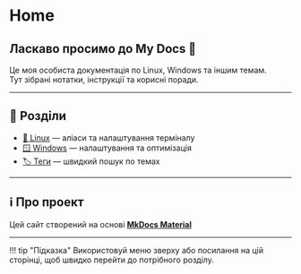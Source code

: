 # Home

## Ласкаво просимо до My Docs 🚀

Це моя особиста документація по Linux, Windows та іншим темам.  
Тут зібрані нотатки, інструкції та корисні поради.  

---

## 📂 Розділи

- [🐧 Linux](Linux/alias.md) — аліаси та налаштування терміналу  
- [🪟 Windows](Windows/Настройка-MS-Edge.md) — налаштування та оптимізація  
- [🏷️ Теги](tags.md) — швидкий пошук по темах  

---

## ℹ️ Про проект

Цей сайт створений на основі **[MkDocs Material](https://squidfunk.github.io/mkdocs-material/)** 

---

!!! tip "Підказка"
    Використовуй меню зверху або посилання на цій сторінці, щоб швидко перейти до потрібного розділу.